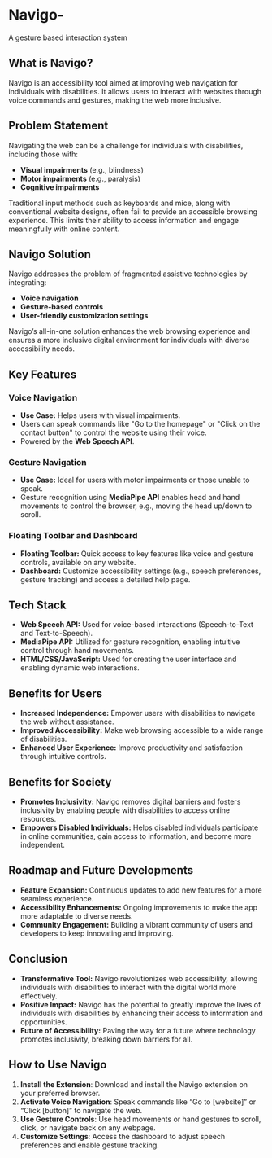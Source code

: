 # Navigo-
A gesture based interaction system 

## What is Navigo?

Navigo is an accessibility tool aimed at improving web navigation for individuals with disabilities. It allows users to interact with websites through voice commands and gestures, making the web more inclusive.

## Problem Statement

Navigating the web can be a challenge for individuals with disabilities, including those with:
- **Visual impairments** (e.g., blindness)
- **Motor impairments** (e.g., paralysis)
- **Cognitive impairments**

Traditional input methods such as keyboards and mice, along with conventional website designs, often fail to provide an accessible browsing experience. This limits their ability to access information and engage meaningfully with online content.

## Navigo Solution

Navigo addresses the problem of fragmented assistive technologies by integrating:
- **Voice navigation**
- **Gesture-based controls**
- **User-friendly customization settings**

Navigo’s all-in-one solution enhances the web browsing experience and ensures a more inclusive digital environment for individuals with diverse accessibility needs.

## Key Features

### Voice Navigation
- **Use Case:** Helps users with visual impairments.
- Users can speak commands like "Go to the homepage" or "Click on the contact button" to control the website using their voice.
- Powered by the **Web Speech API**.

### Gesture Navigation
- **Use Case:** Ideal for users with motor impairments or those unable to speak.
- Gesture recognition using **MediaPipe API** enables head and hand movements to control the browser, e.g., moving the head up/down to scroll.

### Floating Toolbar and Dashboard
- **Floating Toolbar:** Quick access to key features like voice and gesture controls, available on any website.
- **Dashboard:** Customize accessibility settings (e.g., speech preferences, gesture tracking) and access a detailed help page.

## Tech Stack

- **Web Speech API:** Used for voice-based interactions (Speech-to-Text and Text-to-Speech).
- **MediaPipe API:** Utilized for gesture recognition, enabling intuitive control through hand movements.
- **HTML/CSS/JavaScript:** Used for creating the user interface and enabling dynamic web interactions.

## Benefits for Users

- **Increased Independence:** Empower users with disabilities to navigate the web without assistance.
- **Improved Accessibility:** Make web browsing accessible to a wide range of disabilities.
- **Enhanced User Experience:** Improve productivity and satisfaction through intuitive controls.

## Benefits for Society

- **Promotes Inclusivity:** Navigo removes digital barriers and fosters inclusivity by enabling people with disabilities to access online resources.
- **Empowers Disabled Individuals:** Helps disabled individuals participate in online communities, gain access to information, and become more independent.

## Roadmap and Future Developments

- **Feature Expansion:** Continuous updates to add new features for a more seamless experience.
- **Accessibility Enhancements:** Ongoing improvements to make the app more adaptable to diverse needs.
- **Community Engagement:** Building a vibrant community of users and developers to keep innovating and improving.

## Conclusion

- **Transformative Tool:** Navigo revolutionizes web accessibility, allowing individuals with disabilities to interact with the digital world more effectively.
- **Positive Impact:** Navigo has the potential to greatly improve the lives of individuals with disabilities by enhancing their access to information and opportunities.
- **Future of Accessibility:** Paving the way for a future where technology promotes inclusivity, breaking down barriers for all.

## How to Use Navigo

1. **Install the Extension**: Download and install the Navigo extension on your preferred browser.
2. **Activate Voice Navigation**: Speak commands like “Go to [website]” or “Click [button]” to navigate the web.
3. **Use Gesture Controls**: Use head movements or hand gestures to scroll, click, or navigate back on any webpage.
4. **Customize Settings**: Access the dashboard to adjust speech preferences and enable gesture tracking.
